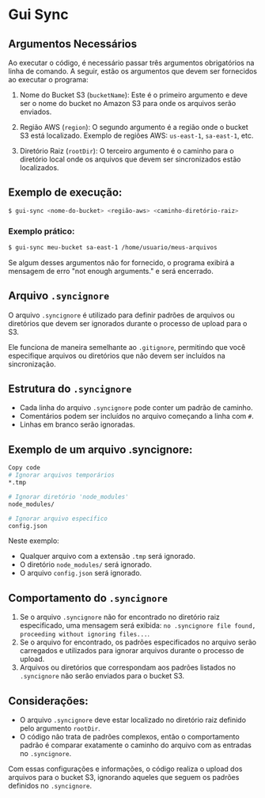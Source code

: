 # Gui Sync

## Argumentos Necessários

Ao executar o código, é necessário passar três argumentos obrigatórios na linha de comando. A seguir, estão os argumentos que devem ser fornecidos ao executar o programa:

1. Nome do Bucket S3 (`bucketName`):
   Este é o primeiro argumento e deve ser o nome do bucket no Amazon S3 para onde os arquivos serão enviados.

2. Região AWS (`region`):
   O segundo argumento é a região onde o bucket S3 está localizado. Exemplo de regiões AWS: `us-east-1`, `sa-east-1`, etc.

3. Diretório Raiz (`rootDir`):
   O terceiro argumento é o caminho para o diretório local onde os arquivos que devem ser sincronizados estão localizados.

## Exemplo de execução:

```bash
$ gui-sync <nome-do-bucket> <região-aws> <caminho-diretório-raiz>
```

### Exemplo prático:

```bash
$ gui-sync meu-bucket sa-east-1 /home/usuario/meus-arquivos
```

Se algum desses argumentos não for fornecido, o programa exibirá a mensagem de erro "not enough arguments." e será encerrado.

## Arquivo `.syncignore`

O arquivo `.syncignore` é utilizado para definir padrões de arquivos ou diretórios que devem ser ignorados durante o processo de upload para o S3.

Ele funciona de maneira semelhante ao `.gitignore`, permitindo que você especifique arquivos ou diretórios que não devem ser incluídos na sincronização.

## Estrutura do `.syncignore`

- Cada linha do arquivo `.syncignore` pode conter um padrão de caminho.
- Comentários podem ser incluídos no arquivo começando a linha com `#`.
- Linhas em branco serão ignoradas.

## Exemplo de um arquivo .syncignore:

```bash
Copy code
# Ignorar arquivos temporários
*.tmp

# Ignorar diretório 'node_modules'
node_modules/

# Ignorar arquivo específico
config.json
```

Neste exemplo:

- Qualquer arquivo com a extensão `.tmp` será ignorado.
- O diretório `node_modules/` será ignorado.
- O arquivo `config.json` será ignorado.

## Comportamento do `.syncignore`

1. Se o arquivo `.syncignore` não for encontrado no diretório raiz especificado, uma mensagem será exibida: `no .syncignore file found, proceeding without ignoring files...`.
2. Se o arquivo for encontrado, os padrões especificados no arquivo serão carregados e utilizados para ignorar arquivos durante o processo de upload.
3. Arquivos ou diretórios que correspondam aos padrões listados no `.syncignore` não serão enviados para o bucket S3.

## Considerações:

- O arquivo `.syncignore` deve estar localizado no diretório raiz definido pelo argumento `rootDir`.
- O código não trata de padrões complexos, então o comportamento padrão é comparar exatamente o caminho do arquivo com as entradas no `.syncignore`.

Com essas configurações e informações, o código realiza o upload dos arquivos para o bucket S3, ignorando aqueles que seguem os padrões definidos no `.syncignore`.
